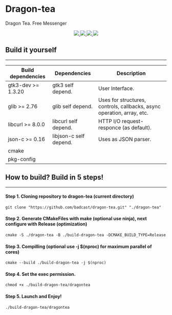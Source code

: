 # Dragon-tea
Dragon Tea. Free Messenger

<p align="center">
    <a href="https://github.com/badcast/dragon-tea/tags">
        <img src="https://img.shields.io/badge/GUI-GTK3-52a381">
    </a>
    <a href="https://github.com/badcast/dragon-tea/tags">
        <img src="https://img.shields.io/badge/STD-glib2-941F6E">
    </a>
    <a href="https://github.com/badcast/dragon-tea/tags">
        <img src="https://img.shields.io/badge/NET-libcurl-blue">
    </a>
    <a href="https://github.com/badcast/dragon-tea/tags">
        <img src="https://img.shields.io/badge/JSON-libjson--c-941F6E">
    </a>
</p>

## Build it yourself
-----

| Build dependencies    | Dependencies           | Description                                                                                  |
|-----------------------|------------------------|----------------------------------------------------------------------------------------------|
| gtk3-dev >= 1.3.20    | gtk3 self depend.      | User Interface.                                                                              |
| glib >= 2.76          | glib self depend.      | Uses for structures, controls, callbacks, async operation, array, etc.                       |
| libcurl >= 8.0.0      | libcurl self depend.   | HTTP I/O request-responce (as default).                                                      |
| json-c >= 0.16        | libjson-c self depend. | Uses as JSON parser.                                                                         |
| cmake                 |                        |                                                                                              |
| pkg-config            |                        |                                                                                              |


## How to build? Build in 5 steps!
-----

#### Step 1. Cloning repository to dragon-tea (current directory)

    git clone "https://github.com/badcast/dragon-tea.git" "./dragon-tea"


#### Step 2. Generate CMakeFiles with make (optional use ninja), next configure with Release (optimization)

    cmake -S ./dragon-tea -B ./build-dragon-tea -DCMAKE_BUILD_TYPE=Release


#### Step 3. Compilling (optional use -j $(nproc) for maximum parallel of cores)

    cmake --build ./build-dragon-tea -j $(nproc)


#### Step 4. Set the exec permission. 

    chmod +x ./build-dragon-tea/dragontea


#### Step 5. Launch and Enjoy! 

    ./build-dragon-tea/dragontea
